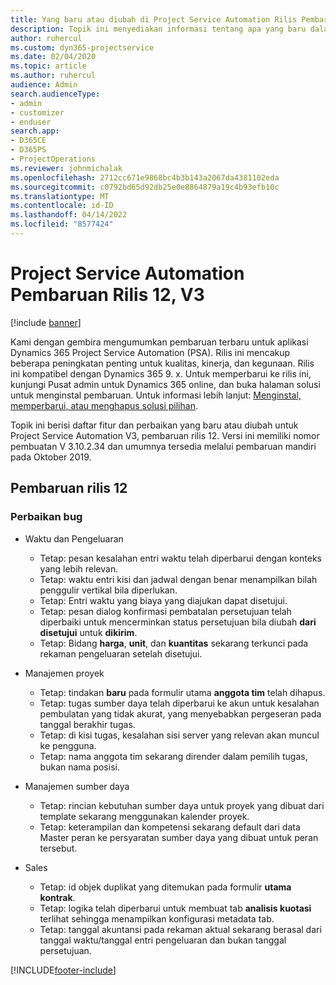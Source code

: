 ```yaml
---
title: Yang baru atau diubah di Project Service Automation Rilis Pembaruan 12, V3
description: Topik ini menyediakan informasi tentang apa yang baru dalam Project Service Automation Rilis Pembaruan 12, V3.
author: ruhercul
ms.custom: dyn365-projectservice
ms.date: 02/04/2020
ms.topic: article
ms.author: ruhercul
audience: Admin
search.audienceType:
- admin
- customizer
- enduser
search.app:
- D365CE
- D365PS
- ProjectOperations
ms.reviewer: johnmichalak
ms.openlocfilehash: 2712cc671e9868bc4b3b143a2067da4381102eda
ms.sourcegitcommit: c0792bd65d92db25e0e8864879a19c4b93efb10c
ms.translationtype: MT
ms.contentlocale: id-ID
ms.lasthandoff: 04/14/2022
ms.locfileid: "8577424"
---
```

# <a name="project-service-automation-update-release-12-v3"></a>Project Service Automation Pembaruan Rilis 12, V3

[!include [banner](../includes/psa-now-project-operations.md)]

Kami dengan gembira mengumumkan pembaruan terbaru untuk aplikasi Dynamics 365 Project Service Automation (PSA). Rilis ini mencakup beberapa peningkatan penting untuk kualitas, kinerja, dan kegunaan. Rilis ini kompatibel dengan Dynamics 365 9. x. Untuk memperbarui ke rilis ini, kunjungi Pusat admin untuk Dynamics 365 online, dan buka halaman solusi untuk menginstal pembaruan. Untuk informasi lebih lanjut: [Menginstal, memperbarui, atau menghapus solusi pilihan](/power-platform/admin/install-remove-preferred-solution).

Topik ini berisi daftar fitur dan perbaikan yang baru atau diubah untuk Project Service Automation V3, pembaruan rilis 12. Versi ini memiliki nomor pembuatan V 3.10.2.34 dan umumnya tersedia melalui pembaruan mandiri pada Oktober 2019.

## <a name="update-release-12"></a>Pembaruan rilis 12

### <a name="bug-fixes"></a>Perbaikan bug

- Waktu dan Pengeluaran

    - Tetap: pesan kesalahan entri waktu telah diperbarui dengan konteks yang lebih relevan.
    - Tetap: waktu entri kisi dan jadwal dengan benar menampilkan bilah penggulir vertikal bila diperlukan.
    - Tetap: Entri waktu yang biaya yang diajukan dapat disetujui.
    - Tetap: pesan dialog konfirmasi pembatalan persetujuan telah diperbaiki untuk mencerminkan status persetujuan bila diubah **dari disetujui** untuk **dikirim**.
    - Tetap: Bidang **harga**, **unit**, dan **kuantitas** sekarang terkunci pada rekaman pengeluaran setelah disetujui.

- Manajemen proyek

    - Tetap: tindakan **baru** pada formulir utama **anggota tim** telah dihapus.
    - Tetap: tugas sumber daya telah diperbarui ke akun untuk kesalahan pembulatan yang tidak akurat, yang menyebabkan pergeseran pada tanggal berakhir tugas.
    - Tetap: di kisi tugas, kesalahan sisi server yang relevan akan muncul ke pengguna.
    - Tetap: nama anggota tim sekarang dirender dalam pemilih tugas, bukan nama posisi.

- Manajemen sumber daya

    - Tetap: rincian kebutuhan sumber daya untuk proyek yang dibuat dari template sekarang menggunakan kalender proyek.
    - Tetap: keterampilan dan kompetensi sekarang default dari data Master peran ke persyaratan sumber daya yang dibuat untuk peran tersebut.

- Sales

    - Tetap: id objek duplikat yang ditemukan pada formulir **utama kontrak**.
    - Tetap: logika telah diperbarui untuk membuat tab **analisis kuotasi** terlihat sehingga menampilkan konfigurasi metadata tab.
    - Tetap: tanggal akuntansi pada rekaman aktual sekarang berasal dari tanggal waktu/tanggal entri pengeluaran dan bukan tanggal persetujuan.


[!INCLUDE[footer-include](../includes/footer-banner.md)]
